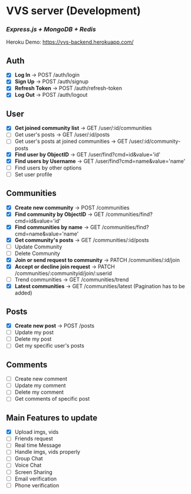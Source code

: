 # VVS server (Development)
### *Express.js + MongoDB + Redis*

Heroku Demo: https://vvs-backend.herokuapp.com/

## Auth
- [x] **Log In** &#8594; POST /auth/login
- [x] **Sign Up** &#8594; POST /auth/signup
- [x] **Refresh Token** &#8594; POST /auth/refresh-token
- [x] **Log Out** &#8594; POST /auth/logout

## User
- [x] **Get joined community list** &#8594; GET /user/:id/communities
- [ ] Get user's posts &#8594; GET /user/:id/posts
- [ ] Get user's posts at joined communities &#8594; GET /user/:id/community-posts
- [x] **Find user by ObjectID** &#8594; GET /user/find?cmd=id&value='id'
- [x] **Find users by Username** &#8594; GET /user/find?cmd=name&value='name'
- [ ] Find users by other options
- [ ] Set user profile

## Communities
- [x] **Create new community** &#8594; POST /communities
- [x] **Find community by ObjectID** &#8594; GET /communities/find?cmd=id&value='id'
- [x] **Find communities by name** &#8594; GET /communities/find?cmd=name&value='name'
- [x] **Get community's posts** &#8594; GET /communities/:id/posts
- [ ] Update Community
- [ ] Delete Community
- [x] **Join or send request to community** &#8594; PATCH /communities/:id/join
- [x] **Accept or decline join request** &#8594; PATCH /communities/:communityid/join/:userid
- [ ] Trend communities &#8594; GET /communities/trend
- [x] **Latest communities** &#8594; GET /communities/latest (Pagination has to be added)
## Posts
- [x] **Create new post** &#8594; POST /posts
- [ ] Update my post
- [ ] Delete my post
- [ ] Get my specific user's posts

## Comments
- [ ] Create new comment 
- [ ] Update my comment
- [ ] Delete my comment
- [ ] Get comments of specific post

## Main Features to update
- [x] Upload imgs, vids
- [ ] Friends request
- [ ] Real time Message
- [ ] Handle imgs, vids properly
- [ ] Group Chat
- [ ] Voice Chat
- [ ] Screen Sharing
- [ ] Email verification
- [ ] Phone verification